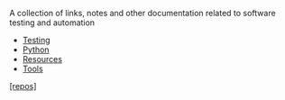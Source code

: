 A collection of links, notes and other documentation related to software
testing and automation

- [Testing](testing.md)
- [Python](python.md)
- [Resources](resources.md)
- [Tools](tools.md)

[[repos]](https://github.com/torandu)
